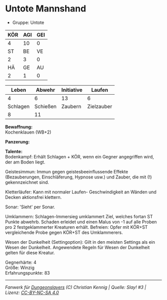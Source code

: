 # Untote Mannshand  
- Gruppe: Untote  

| KÖR | AGI | GEI |  
| --- | --- | --- |  
| 4   | 10  | 0   |
| ST  | BE  | VE  |  
| 2   | 3   | 0   |
| HÄ  | GE  | AU  |  
| 2   | 1   | 0   |


| Leben    | Abwehr   | Initiative | Laufen     |
| -------- | -------- | ---------- | ---------- |
| 4        | 6        | 13         | 6          |
| Schlagen | Schießen | Zaubern    | Zielzauber |
| 8        | 11       |            |            |

**Bewaffnung:**  
Kochenklauen (WB+2)

**Panzerung:**  


**Talente:**  
Bodenkampf: Erhält Schlagen + KÖR, wenn ein Gegner angegriffen wird, der am Boden liegt. 

Geistesimmun: Immun gegen geistesbeeinflussende Effekte (Bezauberungen, Einschläferung, Hypnose usw.) und Zauber, die mit (!) gekennzeichnet sind. 

Kletterläufer: Kann mit normaler Laufen- Geschwindigkeit an Wänden und Decken aktionsfrei klettern. 

Sonar: 'Sieht' per Sonar. 

Umklammern: Schlagen-Immersieg umklammert Ziel, welches fortan ST Punkte abwehrb. Schaden erleidet und einen Malus von -1 auf alle Proben pro 2 festgeklammerter Kreaturen erhält. Befreien: Opfer mit KÖR+ST vergleichende Probe gegen KÖR+ST des Umklammerers. 

Wesen der Dunkelheit (Settingoption): Gilt in den meisten Settings als ein Wesen der Dunkelheit. Angewendete Regeln für Wesen der Dunkelheit gelten für diese Kreatur. 


Gegnerhärte: 4  
Größe: Winzig  
Erfahrungspunkte: 83  



___
*Fanwerk für [Dungeonslayers](https://www.dungeonslayers.net/) (C) Christian Kennig | Quelle: Slay! #3 | Lizenz: [CC-BY-NC-SA 4.0](https://creativecommons.org/licenses/by-nc-sa/4.0/deed.de)*